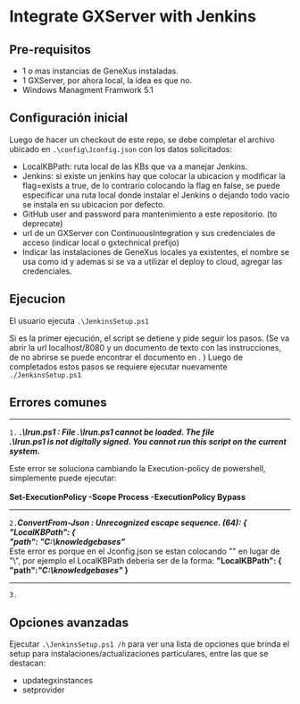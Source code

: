 # Integrate GXServer with Jenkins

## Pre-requisitos
  - 1 o mas instancias de GeneXus instaladas.
  - 1 GXServer, por ahora local, la idea es que no.
  - Windows Managment Framwork 5.1

## Configuración inicial
Luego de hacer un checkout de este repo, se debe completar el archivo ubicado en ``.\config\Jconfig.json`` con los datos solicitados:
  - LocalKBPath: ruta local de las KBs que va a manejar Jenkins.
  - Jenkins: si existe un jenkins hay que colocar la ubicacion y modificar la flag=exists a true, de lo contrario colocando la flag en false, se puede especificar una ruta local donde instalar el Jenkins o dejando todo vacio se instala en su ubicacion por defecto.
  - GitHub user and password para mantenimiento a este repositorio. (to deprecate)
  - url de un GXServer con ContinuousIntegration y sus credenciales de acceso (indicar local o gxtechnical prefijo)
  - Indicar las instalaciones de GeneXus locales ya existentes, el nombre se usa como id y ademas si se va a utilizar el deploy to cloud, agregar las credenciales.

## Ejecucion
El usuario ejecuta ``.\JenkinsSetup.ps1``

Si es la primer ejecución, el script se detiene y pide seguir los pasos.
(Se va abrir la url localhost/8080 y un documento de texto con las instrucciones, de no abrirse se puede encontrar el documento en . )
Luego de completados estos pasos se requiere ejecutar nuevamente ``./JenkinsSetup.ps1``

## Errores comunes
***
``1.`` ***.\Irun.ps1 : File .\Irun.ps1 cannot be loaded. The file***<br>
***.\Irun.ps1 is not digitally signed. You cannot run this script on the current system.***<br>

Este error se soluciona cambiando la Execution-policy de powershell, simplemente puede ejecutar:<br>  
**Set-ExecutionPolicy -Scope Process -ExecutionPolicy Bypass**<br>
***
``2.``***ConvertFrom-Json : Unrecognized escape sequence. (64): {***<br>
    ***"LocalKBPath":  {***<br>
                        ***"path":  "C:\knowledgebases"***<br>
Este error es porque en el Jconfig.json se estan colocando "\" en lugar de "\\", por ejemplo el LocalKBPath deberia ser de la forma:
**"LocalKBPath": { "path":___"C:\\knowledgebases"___ }**
***
``3.``
## Opciones avanzadas

Ejecutar ``.\JenkinsSetup.ps1 /h`` para ver una lista de opciones que brinda el setup para instalaciones/actualizaciones particulares, entre las que se destacan:
  - updategxinstances
  - setprovider
